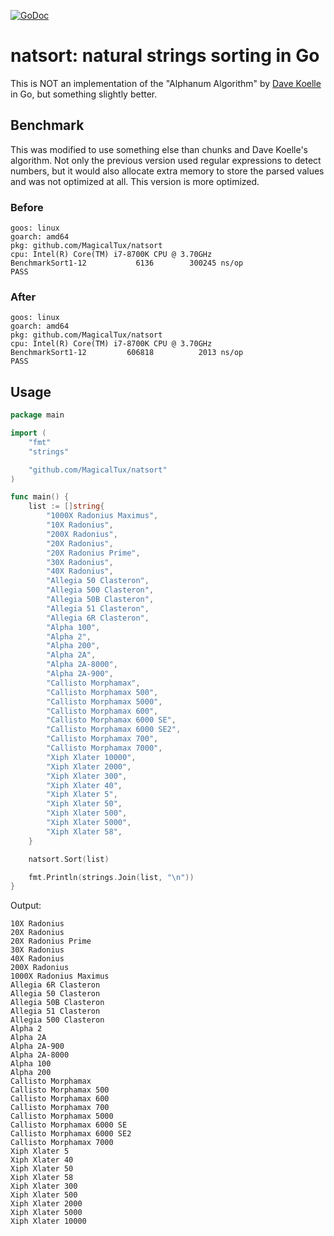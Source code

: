 [![GoDoc](https://godoc.org/github.com/MagicalTux/natsort?status.svg)](https://godoc.org/github.com/MagicalTux/natsort)


# natsort: natural strings sorting in Go

This is NOT an implementation of the "Alphanum Algorithm" by [Dave Koelle][0] in Go, but something slightly better.

## Benchmark

This was modified to use something else than chunks and Dave Koelle's algorithm. Not only the previous version used regular expressions to detect numbers, but it would also allocate extra memory to store the parsed values and was not optimized at all. This version is more optimized.

### Before

```
goos: linux
goarch: amd64
pkg: github.com/MagicalTux/natsort
cpu: Intel(R) Core(TM) i7-8700K CPU @ 3.70GHz
BenchmarkSort1-12    	    6136	    300245 ns/op
PASS
```

### After

```
goos: linux
goarch: amd64
pkg: github.com/MagicalTux/natsort
cpu: Intel(R) Core(TM) i7-8700K CPU @ 3.70GHz
BenchmarkSort1-12    	  606818	      2013 ns/op
PASS
```

## Usage

```go
package main

import (
    "fmt"
    "strings"

    "github.com/MagicalTux/natsort"
)

func main() {
    list := []string{
        "1000X Radonius Maximus",
        "10X Radonius",
        "200X Radonius",
        "20X Radonius",
        "20X Radonius Prime",
        "30X Radonius",
        "40X Radonius",
        "Allegia 50 Clasteron",
        "Allegia 500 Clasteron",
        "Allegia 50B Clasteron",
        "Allegia 51 Clasteron",
        "Allegia 6R Clasteron",
        "Alpha 100",
        "Alpha 2",
        "Alpha 200",
        "Alpha 2A",
        "Alpha 2A-8000",
        "Alpha 2A-900",
        "Callisto Morphamax",
        "Callisto Morphamax 500",
        "Callisto Morphamax 5000",
        "Callisto Morphamax 600",
        "Callisto Morphamax 6000 SE",
        "Callisto Morphamax 6000 SE2",
        "Callisto Morphamax 700",
        "Callisto Morphamax 7000",
        "Xiph Xlater 10000",
        "Xiph Xlater 2000",
        "Xiph Xlater 300",
        "Xiph Xlater 40",
        "Xiph Xlater 5",
        "Xiph Xlater 50",
        "Xiph Xlater 500",
        "Xiph Xlater 5000",
        "Xiph Xlater 58",
    }

    natsort.Sort(list)

    fmt.Println(strings.Join(list, "\n"))
}
```

Output:

```
10X Radonius
20X Radonius
20X Radonius Prime
30X Radonius
40X Radonius
200X Radonius
1000X Radonius Maximus
Allegia 6R Clasteron
Allegia 50 Clasteron
Allegia 50B Clasteron
Allegia 51 Clasteron
Allegia 500 Clasteron
Alpha 2
Alpha 2A
Alpha 2A-900
Alpha 2A-8000
Alpha 100
Alpha 200
Callisto Morphamax
Callisto Morphamax 500
Callisto Morphamax 600
Callisto Morphamax 700
Callisto Morphamax 5000
Callisto Morphamax 6000 SE
Callisto Morphamax 6000 SE2
Callisto Morphamax 7000
Xiph Xlater 5
Xiph Xlater 40
Xiph Xlater 50
Xiph Xlater 58
Xiph Xlater 300
Xiph Xlater 500
Xiph Xlater 2000
Xiph Xlater 5000
Xiph Xlater 10000
```

[0]: http://davekoelle.com/alphanum.html
